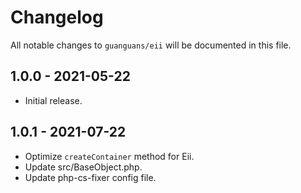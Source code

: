 # Changelog

All notable changes to `guanguans/eii` will be documented in this file.

## 1.0.0 - 2021-05-22

* Initial release.

## 1.0.1 - 2021-07-22

* Optimize `createContainer` method for Eii.
* Update src/BaseObject.php.
* Update php-cs-fixer config file.
